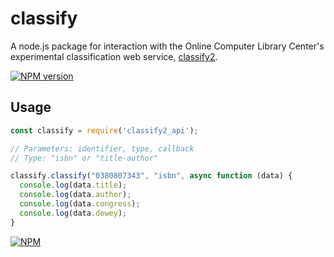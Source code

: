# classify

A node.js package for interaction with the Online Computer Library Center's
experimental classification web service,
[classify2](http://classify.oclc.org/classify2/).

[![NPM version](https://badge.fury.io/js/classify2_api.png)](http://badge.fury.io/js/classify2_api)

## Usage
```js
const classify = require('classify2_api');

// Parameters: identifier, type, callback
// Type: "isbn" or "title-author"

classify.classify("0380807343", "isbn", async function (data) {
  console.log(data.title);
  console.log(data.author);
  console.log(data.congress);
  console.log(data.dewey);
}
```

[![NPM](https://nodei.co/npm/classify2_api.png)](https://nodei.co/npm/classify2_api/)
